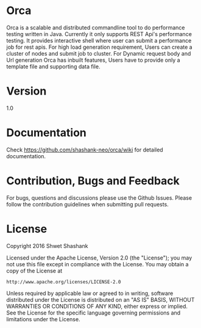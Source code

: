 # Orca
Orca is a scalable and distributed commandline tool to do performance testing written in Java. Currently it only supports REST Api's performance testing. It provides interactive shell where user can submit a performance job for rest apis. For high load generation requirement, Users can create a cluster of nodes and submit job to cluster. For Dynamic request body and Url generation Orca has inbuilt features, Users have to provide only a template file and supporting data file.

# Version
1.0

# Documentation

Check https://github.com/shashank-neo/orca/wiki for detailed documentation.

# Contribution, Bugs and Feedback

For bugs, questions and discussions please use the Github Issues.
Please follow the contribution guidelines when submitting pull requests.

# License

Copyright 2016 Shwet Shashank

Licensed under the Apache License, Version 2.0 (the "License");
you may not use this file except in compliance with the License.
You may obtain a copy of the License at

    http://www.apache.org/licenses/LICENSE-2.0

Unless required by applicable law or agreed to in writing, software
distributed under the License is distributed on an "AS IS" BASIS,
WITHOUT WARRANTIES OR CONDITIONS OF ANY KIND, either express or implied.
See the License for the specific language governing permissions and
limitations under the License.
